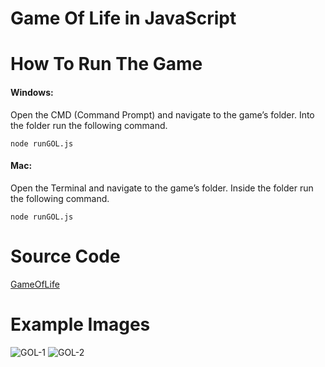 Game Of Life in JavaScript
====================

# How To Run The Game

#### Windows:
Open the CMD (Command Prompt) and navigate to the game’s folder. Into the folder run the following command.

```
node runGOL.js
```

#### Mac:
Open the Terminal and navigate to the game’s folder.  Inside the folder run the following command.

```
node runGOL.js
```

# Source Code

[GameOfLife](https://github.com/gregmiaritis/GameOfLife/tree/master/Game)

# Example Images

![GOL-1](http://gmiaritis.com/golimg/Stage1.PNG)
![GOL-2](http://gmiaritis.com/golimg/Stage2.PNG)
